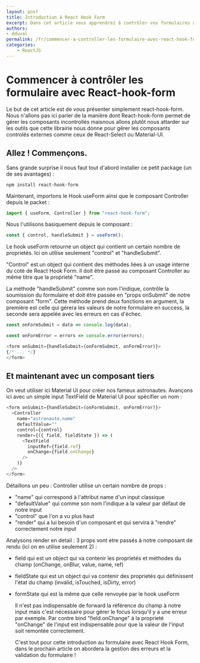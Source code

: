 ```yaml
---
layout: post
title: Introduction à React Hook Form
excerpt: Dans cet article vous apprendrez à contrôler vos formulaires avec React-hook-form.
authors:
- dduval
permalink: /fr/commencer-a-controller-les-formulaire-avec-react-hook-form
categories:
    - ReactJS
---
```


# Commencer à contrôler les formulaire avec React-hook-form

Le but de cet article est de vous présenter simplement react-hook-form. Nous n'allons pas ici parler de la manière dont React-hook-form permet de gérer les composants incontrollés maisnous allons plutôt nous attarder sur les outils que cette librairie nous donne pour gérer les composants controlés externes comme ceux de React-Select ou Material-UI.

## Allez ! Commençons.

Sans grande surprise il nous faut tout d'abord installer ce petit package (un de ses avantages) :
```console
npm install react-hook-form
```

Maintenant, importons le Hook useForm ainsi que le composant Controller depuis le packet :
```js
import { useForm, Controller } from "react-hook-form";
```

Nous l'utilisons basiquement depuis le composant :
```js
const { control, handleSubmit } = useForm();
```

Le hook useForm retourne un object qui contient un certain nombre de proprietés. Ici on utilise seulement "control" et "handleSubmit".

"Control" est un object qui contient des méthodes liées à un usage interne du coté de React Hook Form.
Il doit être passé au composant Controller au même titre que la proprieté "name".

La méthode "handleSubmit" comme son nom l'indique, contrôle la soumission du formulaire et doit être passée en "props onSubmit" de notre composant "form".
Cette méthode prend deux fonctions en argument, la première est celle qui gérera les valeurs de notre formulaire en success, la seconde sera appelée avec les erreurs en cas d'échec.

```js
const onFormSubmit = data => console.log(data);

const onFormError = errors => console.error(errors);

<form onSubmit={handleSubmit=(onFormSubmit, onFormError)}>
{/* ... */}
</form>
```

## Et maintenant avec un composant tiers

On veut utiliser ici Material Ui pour créer nos fameux astronautes.
Avançons ici avec un simple input TextField de Material UI pour spécifier un nom :

```js
<form onSubmit={handleSubmit=(onFormSubmit, onFormError)}>
  <Controller
    name="astronaute.name"
    defaultValue=""
    control={control}
    render={({ field, fieldState }) => (
      <TextField
        inputRef={field.ref}
        onChange={field.onChange}
      />
    )}
  />
</form>
```

Détaillons un peu :
Controller utilise un certain nombre de props :
 - "name" qui correspond à l'attribut name d'un input classique
 - "defaultValue" qui comme son nom l'indique a la valeur par défaut de notre input
 - "control" que l'on a vu plus haut
 - "render" qui a lui besoin d'un composant et qui servira à "rendre" correctement notre input

Analysons render en detail :
3 props vont etre passés à notre composant de rendu (ici on en utilise seulement 2) :
- field qui est un object qui va contenir les proprietés et méthodes du champ (onChange, onBlur, value, name, ref)
- fieldState qui est un object qui va contenir des proprietés qui définissent l'état du champ (invalid, isTouched, isDirty, error)
- formState qui est la même que celle renvoyée par le hook useForm

  Il n'est pas indispensable de forward la référence du champ à notre input mais c'est nécessaire pour gérer le focus lorsqu'il y a une erreur par exemple.
  Par contre bind "field.onChange" à la proprieté "onChange" de l'input est indispensable pour que la valeur de l'input soit remontée correctement.

  C'est tout pour cette introduction au formulaire avec React Hook Form, dans le prochain article on abordera la gestion des erreurs et la validation du formulaire !
